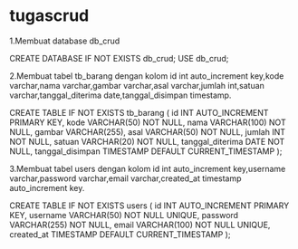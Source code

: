 # tugascrud
1.Membuat database db_crud

CREATE DATABASE IF NOT EXISTS db_crud;
USE db_crud;

2.Membuat tabel tb_barang dengan kolom id int auto_increment key,kode varchar,nama varchar,gambar varchar,asal varchar,jumlah int,satuan varchar,tanggal_diterima date,tanggal_disimpan timestamp.

CREATE TABLE IF NOT EXISTS tb_barang (
    id INT AUTO_INCREMENT PRIMARY KEY,
    kode VARCHAR(50) NOT NULL,
    nama VARCHAR(100) NOT NULL,
    gambar VARCHAR(255),
    asal VARCHAR(50) NOT NULL,
    jumlah INT NOT NULL,
    satuan VARCHAR(20) NOT NULL,
    tanggal_diterima DATE NOT NULL,
    tanggal_disimpan TIMESTAMP DEFAULT CURRENT_TIMESTAMP
);

3.Membuat tabel users dengan kolom id int auto_increment key,username varchar,password varchar,email varchar,created_at timestamp auto_increment key.


CREATE TABLE IF NOT EXISTS users (
    id INT AUTO_INCREMENT PRIMARY KEY,
    username VARCHAR(50) NOT NULL UNIQUE,
    password VARCHAR(255) NOT NULL,
    email VARCHAR(100) NOT NULL UNIQUE,
    created_at TIMESTAMP DEFAULT CURRENT_TIMESTAMP
);

